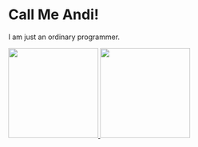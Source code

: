 # Call Me Andi!
I am just an ordinary programmer.

<p align="left">
<a href="https://github.com/MarcelAdityaPamungkas">
  <img height="180em" src="https://github-readme-stats-eight-theta.vercel.app/api?username=zi-bot&show_icons=true&theme=algolia&include_all_commits=true&count_private=true"/>
  <img height="180em" src="https://github-readme-stats-eight-theta.vercel.app/api/top-langs/?username=zi-bot&layout=compact&theme=algolia&include_all_commits=true&count_private=true""/>
</a>
</p>
